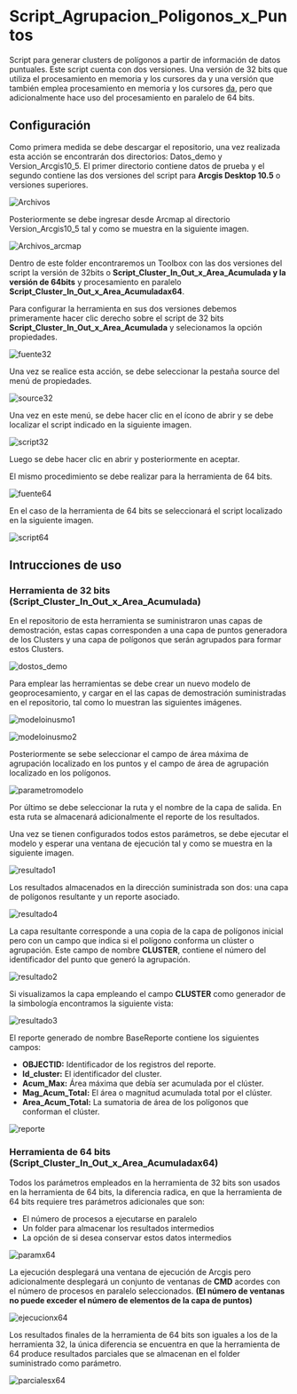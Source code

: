 # Script_Agrupacion_Poligonos_x_Puntos
Script para generar clusters de polígonos a partir de información de datos puntuales. Este script cuenta con dos versiones. Una versión de 32 bits que utiliza el procesamiento en memoria y los cursores da y una versión que también emplea procesamiento en memoria y los cursores [da](http://desktop.arcgis.com/en/arcmap/latest/analyze/python/data-access-using-cursors.htm), pero que adicionalmente hace uso del procesamiento en paralelo de 64 bits.


## Configuración

Como primera medida se debe descargar el repositorio, una vez realizada esta acción se encontrarán dos directorios: Datos_demo y Version_Arcgis10_5. El primer directorio contiene datos de prueba y el segundo contiene las dos versiones del script para **Arcgis Desktop 10.5** o versiones superiores.

![Archivos](/Images/directorios.PNG)

Posteriormente se debe ingresar desde Arcmap al directorio Version_Arcgis10_5 tal y como se muestra en la siguiente imagen.

![Archivos_arcmap](/Images/archivos_scripts_agrupacion.PNG)

Dentro de este folder encontraremos un Toolbox con las dos versiones del script la versión de 32bits o **Script_Cluster_In_Out_x_Area_Acumulada y la versión de 64bits** y procesamiento en paralelo **Script_Cluster_In_Out_x_Area_Acumuladax64**.

Para configurar la herramienta en sus dos versiones debemos primeramente hacer clic derecho sobre el script de 32 bits **Script_Cluster_In_Out_x_Area_Acumulada** y selecionamos la opción propiedades.

![fuente32](/Images/propiedades_agrupacion.png)

Una vez se realice esta acción, se debe seleccionar la pestaña source del menú de propiedades.

![source32](/Images/source_agrupacion.png)

Una vez en este menú, se debe hacer clic en el ícono de abrir y se debe localizar el script indicado en la siguiente imagen.

![script32](/Images/script_32.png)

 Luego se debe hacer clic en abrir y posteriormente en aceptar.

 El mismo procedimiento se debe realizar para la herramienta de 64 bits.

 ![fuente64](/Images/source_agrupacion64.png)

En el caso de la herramienta de 64 bits se seleccionará el script localizado en la siguiente imagen.

![script64](/Images/script_64.png)

## Intrucciones de uso

### Herramienta de 32 bits (Script_Cluster_In_Out_x_Area_Acumulada)

En el repositorio de esta herramienta se suministraron unas capas de demostración, estas capas corresponden a una capa de puntos generadora de los Clusters  y una capa de polígonos que serán agrupados para formar estos Clusters.

![dostos_demo](/Images/agrupacion_insumos.PNG)

Para emplear las herramientas se debe crear un nuevo modelo de geoprocesamiento, y cargar en el las capas de demostración suministradas en el repositorio, tal como lo muestran las siguientes imágenes.

![modeloinusmo1](/Images/agrupacion_insumos_puntos.png)

![modeloinusmo2](/Images/agrupacion_insumos_poligonos.png)

Posteriormente se sebe seleccionar el campo de área máxima de agrupación localizado en los puntos y el campo de área de agrupación localizado en los polígonos.

![parametromodelo](/Images/agrupacion_parametros.png)

Por último se debe seleccionar la ruta y el nombre de la capa de salida. En esta ruta se almacenará adicionalmente el reporte de los resultados.

Una vez se tienen configurados todos estos parámetros, se debe ejecutar el modelo y esperar una ventana de ejecución tal y como se muestra en la siguiente imagen.

![resultado1](/Images/agrupacion_proceso32_final.png)

Los resultados almacenados en la dirección suministrada son dos: una capa de polígonos resultante y un reporte asociado.

![resultado4](/Images/agrupacion_resultados_gdb.png)

La capa resultante corresponde a una copia de la capa de polígonos inicial pero con un campo que indica si el polígono conforma un clúster o agrupación. Este campo de nombre **CLUSTER**, contiene el número del identificador del punto que generó la agrupación.

![resultado2](/Images/Cluster_campo.PNG)


Si visualizamos la capa empleando el campo **CLUSTER** como generador de la simbología encontramos la siguiente vista:

![resultado3](/Images/agrupacion_proceso32_final_capa.png)


El reporte generado de nombre BaseReporte contiene los siguientes campos:
+ **OBJECTID:** Identificador de los registros del reporte.
+ **Id_cluster:** El identificador del cluster.
+ **Acum_Max:** Área máxima que debía ser acumulada por el clúster.
+ **Mag_Acum_Total:** El área o magnitud acumulada total por el clúster.
+ **Area_Acum_Total:** La sumatoria de área de los polígonos que conforman el clúster.

![reporte](/Images/agrupacion_reporte.PNG)

### Herramienta de 64 bits (Script_Cluster_In_Out_x_Area_Acumuladax64)

Todos los parámetros empleados en la herramienta de 32 bits son usados en la herramienta de 64 bits, la diferencia radica, en que la herramienta de 64 bits requiere tres parámetros adicionales que son:
+ El número de procesos a ejecutarse en paralelo
+ Un folder para almacenar los resultados intermedios
+ La opción de si desea conservar estos datos intermedios

![paramx64](/Images/agrupacion_parametros_64.png)

La ejecución desplegará una ventana de ejecución de Arcgis pero adicionalmente desplegará un conjunto de ventanas de **CMD** acordes con el número de procesos en paralelo seleccionados. **(El número de ventanas no puede exceder el número de elementos de la capa de puntos)**

![ejecucionx64](/Images/ejecucionx64.png)

Los resultados finales de la herramienta de 64 bits son iguales a los de la herramienta 32, la única diferencia se encuentra en que la herramienta de 64 produce resultados parciales que se almacenan en el folder suministrado como parámetro.

![parcialesx64](/Images/resultados_parciales.PNG)

